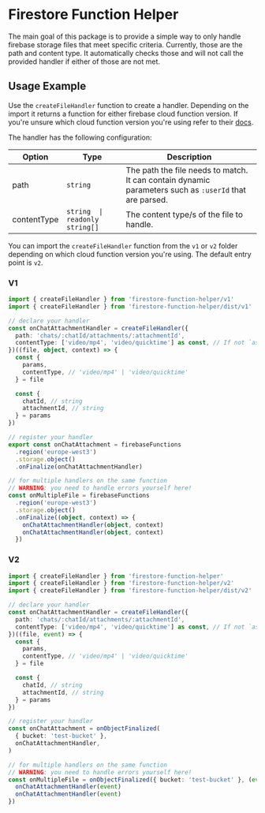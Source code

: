 # Firestore Function Helper

The main goal of this package is to provide a simple way to only handle firebase storage files that meet specific criteria. Currently, those are the path and content type. It automatically checks those and will not call the provided handler if either of those are not met.

## Usage Example

Use the `createFileHandler` function to create a handler. Depending on the import it returns a function for either firebase cloud function version. If you're unsure which cloud function version you're using refer to their [docs](https://firebase.google.com/docs/functions/version-comparison).

The handler has the following configuration:

| Option      | Type                           | Description                                                                                            |
| ----------- | ------------------------------ | ------------------------------------------------------------------------------------------------------ |
| path        | `string`                       | The path the file needs to match. It can contain dynamic parameters such as `:userId` that are parsed. |
| contentType | `string  \| readonly string[]` | The content type/s of the file to handle.                                                              |

You can import the `createFileHandler` function from the `v1` or `v2` folder depending on which cloud function version you're using. The default entry point is `v2`.

### V1

```typescript
import { createFileHandler } from 'firestore-function-helper/v1'
import { createFileHandler } from 'firestore-function-helper/dist/v1'
```

```typescript
// declare your handler
const onChatAttachmentHandler = createFileHandler({
  path: 'chats/:chatId/attachments/:attachmentId',
  contentType: ['video/mp4', 'video/quicktime'] as const, // If not `as const` it cannot infer the type
})((file, object, context) => {
  const {
    params,
    contentType, // 'video/mp4' | 'video/quicktime'
  } = file

  const {
    chatId, // string
    attachmentId, // string
  } = params
})

// register your handler
export const onChatAttachment = firebaseFunctions
  .region('europe-west3')
  .storage.object()
  .onFinalize(onChatAttachmentHandler)

// for multiple handlers on the same function
// WARNING: you need to handle errors yourself here!
const onMultipleFile = firebaseFunctions
  .region('europe-west3')
  .storage.object()
  .onFinalize((object, context) => {
    onChatAttachmentHandler(object, context)
    onChatAttachmentHandler(object, context)
  })
```

### V2

```typescript
import { createFileHandler } from 'firestore-function-helper'
import { createFileHandler } from 'firestore-function-helper/v2'
import { createFileHandler } from 'firestore-function-helper/dist/v2'
```

```typescript
// declare your handler
const onChatAttachmentHandler = createFileHandler({
  path: 'chats/:chatId/attachments/:attachmentId',
  contentType: ['video/mp4', 'video/quicktime'] as const, // If not `as const` it cannot infer the type
})((file, event) => {
  const {
    params,
    contentType, // 'video/mp4' | 'video/quicktime'
  } = file

  const {
    chatId, // string
    attachmentId, // string
  } = params
})

// register your handler
const onChatAttachment = onObjectFinalized(
  { bucket: 'test-bucket' },
  onChatAttachmentHandler,
)

// for multiple handlers on the same function
// WARNING: you need to handle errors yourself here!
const onMultipleFile = onObjectFinalized({ bucket: 'test-bucket' }, (event) => {
  onChatAttachmentHandler(event)
  onChatAttachmentHandler(event)
})
```
